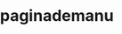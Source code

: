 # paginademanu<!DOCTYPE html>
<html lang="es">
<head>
    <meta charset="UTF-8">
    <meta name="viewport" content="width=device-width, initial-scale=1.0">
    <title>Mi Página Web</title>
    <style>
        body {
            margin: 0;
            padding: 0;
        }

        img {
            width: 100%;
            height: 100vh;
            object-fit: cover;
            display: block;
        }
    </style>
</head>
<body>
    <img src="Home.png" alt="Descripción de la imagen 1">
    <img src="About.png" alt="Descripción de la imagen 2">
    <img src="Contact.png" alt="Descripción de la imagen 3">
</body>
</html>

